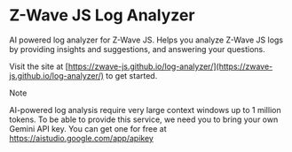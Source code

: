 # Z-Wave JS Log Analyzer

AI powered log analyzer for Z-Wave JS. Helps you analyze Z-Wave JS logs by providing insights and suggestions, and answering your questions.

Visit the site at [https://zwave-js.github.io/log-analyzer/](https://zwave-js.github.io/log-analyzer/) to get started.

> [!NOTE]
> AI-powered log analysis require very large context windows up to 1 million tokens. To be able to provide this service, we need you to bring your own Gemini API key. You can get one for free at https://aistudio.google.com/app/apikey